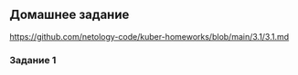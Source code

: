## Домашнее задание

https://github.com/netology-code/kuber-homeworks/blob/main/3.1/3.1.md

### Задание 1



